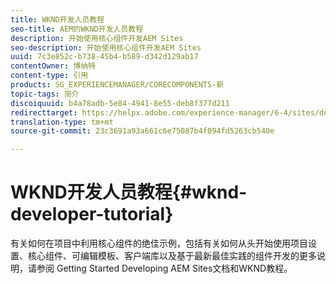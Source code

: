 ```yaml
---
title: WKND开发人员教程
seo-title: AEM的WKND开发人员教程
description: 开始使用核心组件开发AEM Sites
seo-description: 开始使用核心组件开发AEM Sites
uuid: 7c3e852c-b738-45b4-b589-d342d129ab17
contentOwner: 博纳特
content-type: 引用
products: SG_EXPERIENCEMANAGER/CORECOMPONENTS-新
topic-tags: 简介
discoiquuid: b4a78adb-5e84-4941-8e55-deb8f377d211
redirecttarget: https://helpx.adobe.com/experience-manager/6-4/sites/developing/using/getting-started.html
translation-type: tm+mt
source-git-commit: 23c3691a93a661c6e75087b4f094fd5263cb540e

---
```



# WKND开发人员教程{#wknd-developer-tutorial}

有关如何在项目中利用核心组件的绝佳示例，包括有关如何从头开始使用项目设置、核心组件、可编辑模板、客户端库以及基于最新最佳实践的组件开发的更多说明，请参阅 [](https://docs.adobe.com/content/help/en/experience-manager-learn/getting-started-wknd-tutorial-develop/overview.html) Getting Started Developing AEM Sites文档和WKND教程。
